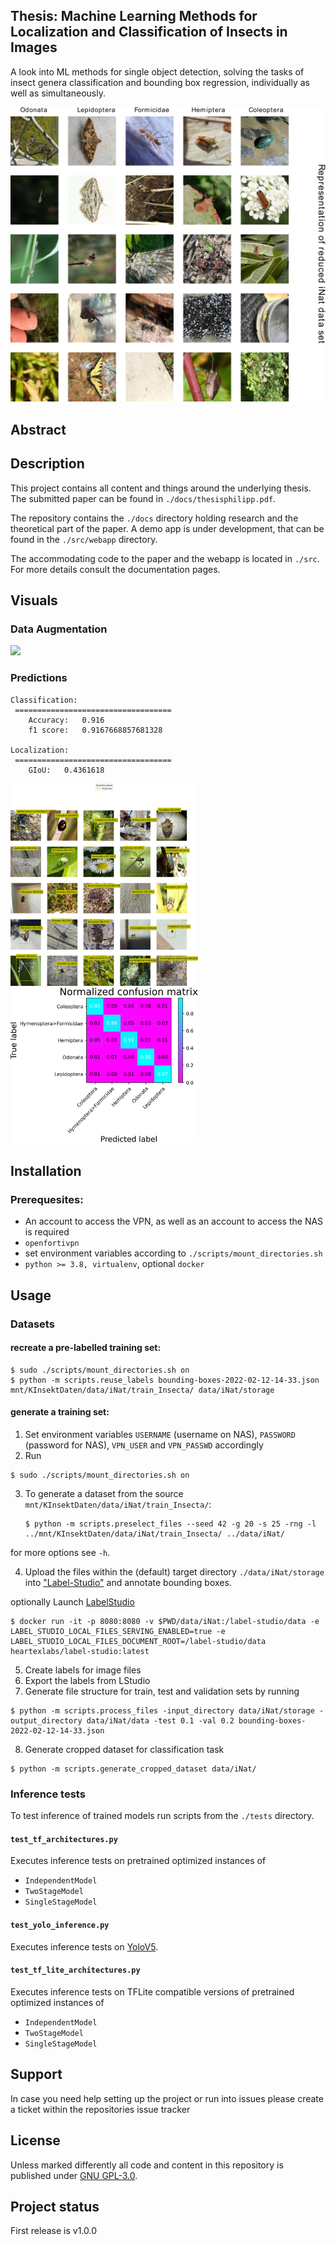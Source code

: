 ## Thesis: Machine Learning Methods for Localization and Classification of Insects in Images
A look into ML methods for single object detection, solving the tasks of insect genera classification
and bounding box regression, individually as well as simultaneously.

![](docs/code/source/_static/dataset-representation.png)
## Abstract

## Description
This project contains all content and things around the underlying thesis.
The submitted paper can be found in `./docs/thesisphilipp.pdf`.

The repository contains the `./docs` directory holding research and the theoretical part of the paper.
A demo app is under development, that can be found in the `./src/webapp` directory.

The accommodating code to the paper and the webapp is located in `./src`.
For more details consult the documentation pages.

## Visuals
### Data Augmentation
![](./data.png)
### Predictions

```text
Classification:
 ===================================
    Accuracy:   0.916
    f1 score:   0.9167668857681328

Localization:
 ===================================
    GIoU:   0.4361618
```

<img src="docs/code/source/_static/independent-model-predictions.png" width="300px">
<img src="docs/code/source/_static/independent-model-confusion.png" width="300px">

## Installation

### Prerequesites:
- An account to access the VPN, as well as an account to access the NAS is required
- `openfortivpn`
- set environment variables according to `./scripts/mount_directories.sh`
- `python >= 3.8, virtualenv`, optional `docker`

## Usage
### Datasets
#### recreate a pre-labelled training set:
```shell
$ sudo ./scripts/mount_directories.sh on
$ python -m scripts.reuse_labels bounding-boxes-2022-02-12-14-33.json mnt/KInsektDaten/data/iNat/train_Insecta/ data/iNat/storage
```
#### generate a training set:

1. Set environment variables `USERNAME` (username on NAS), `PASSWORD` (password for NAS), `VPN_USER` and `VPN_PASSWD` accordingly
2. Run 
```shell
$ sudo ./scripts/mount_directories.sh on
```
3. To generate a dataset from the source `mnt/KInsektDaten/data/iNat/train_Insecta/`:
    ```shell
    $ python -m scripts.preselect_files --seed 42 -g 20 -s 25 -rng -l ../mnt/KInsektDaten/data/iNat/train_Insecta/ ../data/iNat/
    ```
for more options see `-h`.

4. Upload the files within the (default) target directory `./data/iNat/storage` into ["Label-Studio"](https://labelstudio-kinsekt.app.datexis.com) and annotate bounding boxes.

optionally Launch [LabelStudio](https://labelstud.io/)

    $ docker run -it -p 8080:8080 -v $PWD/data/iNat:/label-studio/data -e LABEL_STUDIO_LOCAL_FILES_SERVING_ENABLED=true -e LABEL_STUDIO_LOCAL_FILES_DOCUMENT_ROOT=/label-studio/data heartexlabs/label-studio:latest
    
5. Create labels for image files
6. Export the labels from LStudio
7. Generate file structure for train, test and validation sets by running
```shell
$ python -m scripts.process_files -input_directory data/iNat/storage -output_directory data/iNat/data -test 0.1 -val 0.2 bounding-boxes-2022-02-12-14-33.json
```
8. Generate cropped dataset for classification task
```shell
$ python -m scripts.generate_cropped_dataset data/iNat/
```

### Inference tests
To test inference of trained models run scripts from the `./tests` directory.

#### `test_tf_architectures.py`
Executes inference tests on pretrained optimized instances of
- `IndependentModel`
- `TwoStageModel`
- `SingleStageModel`

#### `test_yolo_inference.py`
Executes inference tests on [YoloV5](https://github.com/ultralytics/yolov5).

#### `test_tf_lite_architectures.py`
Executes inference tests on TFLite compatible versions of pretrained optimized instances of
- `IndependentModel`
- `TwoStageModel`
- `SingleStageModel`


## Support
In case you need help setting up the project or run into issues please create a ticket within the repositories issue tracker

## License
Unless marked differently all code and content in this repository is published under [GNU GPL-3.0](LICENSE).
## Project status
First release is v1.0.0
